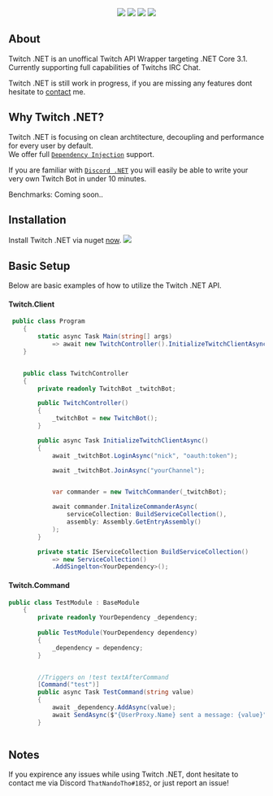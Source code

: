 <p align="center">
 <img src="https://img.shields.io/github/issues-raw/naendo/twitch-net">
 <img src="https://img.shields.io/badge/.NETCore-3.1-ff69b4.svg">
 <img src="https://img.shields.io/github/workflow/status/naendo/twitchwrapper/.NET%20Core">
 <img src="https://img.shields.io/discord/298408053970305024?logo=discord">
</p>

## About

Twitch .NET is an unoffical Twitch API Wrapper targeting .NET Core 3.1. 
Currently supporting full capabilities of Twitchs IRC Chat.

Twitch .NET is still work in progress, if you are missing any features dont hesitate to [contact](#notes) me.

## Why Twitch .NET?

Twitch .NET is focusing on clean archtitecture, decoupling and performance for every user by default.<br/>
We offer full [`Dependency Injection`](https://docs.microsoft.com/en-us/aspnet/core/fundamentals/dependency-injection?view=aspnetcore-3.1) support.

If you are familiar with [`Discord .NET`](https://github.com/discord-net/Discord.Net) you will easily be able to write your very own Twitch Bot in under 10 minutes.


Benchmarks:
Coming soon..

## Installation

Install Twitch .NET via nuget [now](https://www.nuget.org/packages/Naendo.Twitch.NET). <img src="https://img.shields.io/nuget/dt/Naendo.Twitch.Net?logo=nuget">

## Basic Setup

Below are basic examples of how to utilize the Twitch .NET API.

#### Twitch.Client

```C#
 public class Program
    {
        static async Task Main(string[] args)
            => await new TwitchController().InitializeTwitchClientAsync();
    }


    public class TwitchController
    {
        private readonly TwitchBot _twitchBot;

        public TwitchController()
        {
            _twitchBot = new TwitchBot();
        }

        public async Task InitializeTwitchClientAsync()
        {
            await _twitchBot.LoginAsync("nick", "oauth:token");

            await _twitchBot.JoinAsync("yourChannel");


            var commander = new TwitchCommander(_twitchBot);

            await commander.InitalizeCommanderAsync(
                serviceCollection: BuildServiceCollection(),
                assembly: Assembly.GetEntryAssembly()
            );
        }

        private static IServiceCollection BuildServiceCollection()
            => new ServiceCollection()
            .AddSingelton<YourDependency>();
```


#### Twitch.Command

```C#  
public class TestModule : BaseModule
    {
        private readonly YourDependency _dependency;
        
        public TestModule(YourDependency dependency)
        {
            _dependency = dependency;
        }


        //Triggers on !test textAfterCommand
        [Command("test")]
        public async Task TestCommand(string value)
        {
            await _dependency.AddAsync(value);
            await SendAsync($"{UserProxy.Name} sent a message: {value}");
        }



```


## Notes
If you expirence any issues while using Twitch .NET, dont hesitate to contact me via Discord `ThatNandoTho#1852`, or just report an issue!

